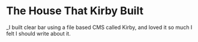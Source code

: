 # The House That Kirby Built

_I built clear bar using a file based CMS called Kirby, and loved it so much I felt I should write about it.